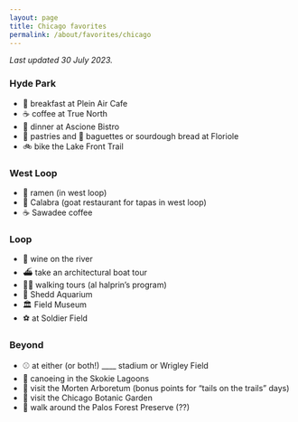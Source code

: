 ```yaml
---
layout: page
title: Chicago favorites
permalink: /about/favorites/chicago
---
```

_Last updated 30 July 2023._

### Hyde Park
- 🥐 breakfast at Plein Air Cafe
- ☕️ coffee at True North
- 🍝 dinner at Ascione Bistro
- 🥐 pastries and 🥖 baguettes or sourdough bread at Floriole
- 🚲 bike the Lake Front Trail

### West Loop
- 🍜 ramen (in west loop)
- 🐐 Calabra (goat restaurant for tapas in west loop)
- ☕️ Sawadee coffee

### Loop
- 🍷 wine on the river
- ⛴️ take an architectural boat tour
- 🚶‍♂️ walking tours (al halprin’s program)
- 🐬 Shedd Aquarium
- 🏛️ Field Museum
- ⚽️ at Soldier Field

### Beyond
- ⚾️ at either (or both!) ____ stadium or Wrigley Field
- 🛶 canoeing in the Skokie Lagoons
- 🌳 visit the Morten Arboretum (bonus points for “tails on the trails” days)
- 🌻 visit the Chicago Botanic Garden
- 🥾 walk around the Palos Forest Preserve (??)